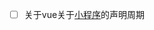 -[ ] 关于vue关于[小程序](https://developers.weixin.qq.com/miniprogram/dev/framework/app-service/page.html#pageprototypesetdataobject-data-function-callback)的声明周期
